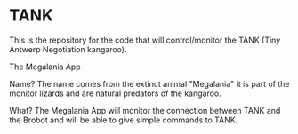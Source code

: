 # TANK

This is the repository for the code that will control/monitor the TANK (Tiny Antwerp Negotiation kangaroo).

The Megalania App

Name?
The name comes from the extinct animal "Megalania" it is part of the monitor lizards and are natural predators of the kangaroo.

What?
The Megalania App will monitor the connection between TANK and the Brobot and will be able to give simple commands to TANK.


